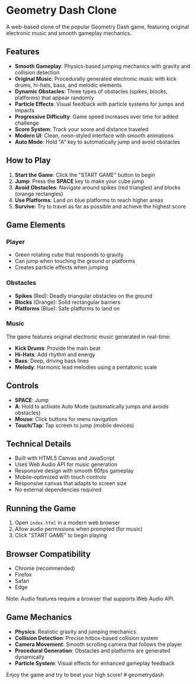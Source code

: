 # Geometry Dash Clone

A web-based clone of the popular Geometry Dash game, featuring original electronic music and smooth gameplay mechanics.

## Features

- **Smooth Gameplay**: Physics-based jumping mechanics with gravity and collision detection
- **Original Music**: Procedurally generated electronic music with kick drums, hi-hats, bass, and melodic elements
- **Dynamic Obstacles**: Three types of obstacles (spikes, blocks, platforms) that appear randomly
- **Particle Effects**: Visual feedback with particle systems for jumps and impacts
- **Progressive Difficulty**: Game speed increases over time for added challenge
- **Score System**: Track your score and distance traveled
- **Modern UI**: Clean, neon-styled interface with smooth animations
- **Auto Mode**: Hold "A" key to automatically jump and avoid obstacles

## How to Play

1. **Start the Game**: Click the "START GAME" button to begin
2. **Jump**: Press the **SPACE** key to make your cube jump
3. **Avoid Obstacles**: Navigate around spikes (red triangles) and blocks (orange rectangles)
4. **Use Platforms**: Land on blue platforms to reach higher areas
5. **Survive**: Try to travel as far as possible and achieve the highest score

## Game Elements

### Player
- Green rotating cube that responds to gravity
- Can jump when touching the ground or platforms
- Creates particle effects when jumping

### Obstacles
- **Spikes** (Red): Deadly triangular obstacles on the ground
- **Blocks** (Orange): Solid rectangular barriers
- **Platforms** (Blue): Safe platforms to land on

### Music
The game features original electronic music generated in real-time:
- **Kick Drums**: Provide the main beat
- **Hi-Hats**: Add rhythm and energy
- **Bass**: Deep, driving bass lines
- **Melody**: Harmonic lead melodies using a pentatonic scale

## Controls

- **SPACE**: Jump
- **A**: Hold to activate Auto Mode (automatically jumps and avoids obstacles)
- **Mouse**: Click buttons for menu navigation
- **Touch/Tap**: Tap screen to jump (mobile devices)

## Technical Details

- Built with HTML5 Canvas and JavaScript
- Uses Web Audio API for music generation
- Responsive design with smooth 60fps gameplay
- Mobile-optimized with touch controls
- Responsive canvas that adapts to screen size
- No external dependencies required

## Running the Game

1. Open `index.html` in a modern web browser
2. Allow audio permissions when prompted (for music)
3. Click "START GAME" to begin playing

## Browser Compatibility

- Chrome (recommended)
- Firefox
- Safari
- Edge

Note: Audio features require a browser that supports Web Audio API.

## Game Mechanics

- **Physics**: Realistic gravity and jumping mechanics
- **Collision Detection**: Precise hitbox-based collision system
- **Camera Movement**: Smooth scrolling camera that follows the player
- **Procedural Generation**: Obstacles and platforms are generated dynamically
- **Particle System**: Visual effects for enhanced gameplay feedback

Enjoy the game and try to beat your high score! # geometrydash
